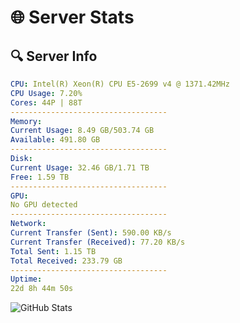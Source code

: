 # 🌐 Server Stats
## 🔍 Server Info
```yaml
CPU: Intel(R) Xeon(R) CPU E5-2699 v4 @ 1371.42MHz
CPU Usage: 7.20%
Cores: 44P | 88T
-----------------------------------
Memory:
Current Usage: 8.49 GB/503.74 GB
Available: 491.80 GB
-----------------------------------
Disk:
Current Usage: 32.46 GB/1.71 TB
Free: 1.59 TB
-----------------------------------
GPU:
No GPU detected
-----------------------------------
Network:
Current Transfer (Sent): 590.00 KB/s
Current Transfer (Received): 77.20 KB/s
Total Sent: 1.15 TB
Total Received: 233.79 GB
-----------------------------------
Uptime:
22d 8h 44m 50s
```
![GitHub Stats](https://img.shields.io/badge/Updated-2025-05-12_01:53:38-blue)